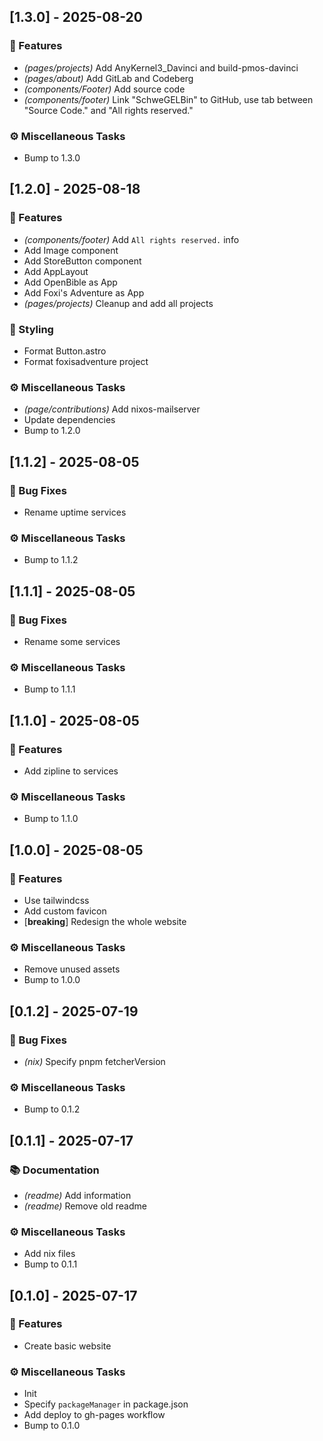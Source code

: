 ## [1.3.0] - 2025-08-20

### 🚀 Features

- *(pages/projects)* Add AnyKernel3_Davinci and build-pmos-davinci
- *(pages/about)* Add GitLab and Codeberg
- *(components/Footer)* Add source code
- *(components/footer)* Link "SchweGELBin" to GitHub, use tab between "Source Code." and "All rights reserved."

### ⚙️ Miscellaneous Tasks

- Bump to 1.3.0
## [1.2.0] - 2025-08-18

### 🚀 Features

- *(components/footer)* Add `All rights reserved.` info
- Add Image component
- Add StoreButton component
- Add AppLayout
- Add OpenBible as App
- Add Foxi's Adventure as App
- *(pages/projects)* Cleanup and add all projects

### 🎨 Styling

- Format Button.astro
- Format foxisadventure project

### ⚙️ Miscellaneous Tasks

- *(page/contributions)* Add nixos-mailserver
- Update dependencies
- Bump to 1.2.0
## [1.1.2] - 2025-08-05

### 🐛 Bug Fixes

- Rename uptime services

### ⚙️ Miscellaneous Tasks

- Bump to 1.1.2
## [1.1.1] - 2025-08-05

### 🐛 Bug Fixes

- Rename some services

### ⚙️ Miscellaneous Tasks

- Bump to 1.1.1
## [1.1.0] - 2025-08-05

### 🚀 Features

- Add zipline to services

### ⚙️ Miscellaneous Tasks

- Bump to 1.1.0
## [1.0.0] - 2025-08-05

### 🚀 Features

- Use tailwindcss
- Add custom favicon
- [**breaking**] Redesign the whole website

### ⚙️ Miscellaneous Tasks

- Remove unused assets
- Bump to 1.0.0
## [0.1.2] - 2025-07-19

### 🐛 Bug Fixes

- *(nix)* Specify pnpm fetcherVersion

### ⚙️ Miscellaneous Tasks

- Bump to 0.1.2
## [0.1.1] - 2025-07-17

### 📚 Documentation

- *(readme)* Add information
- *(readme)* Remove old readme

### ⚙️ Miscellaneous Tasks

- Add nix files
- Bump to 0.1.1
## [0.1.0] - 2025-07-17

### 🚀 Features

- Create basic website

### ⚙️ Miscellaneous Tasks

- Init
- Specify `packageManager` in package.json
- Add deploy to gh-pages workflow
- Bump to 0.1.0
